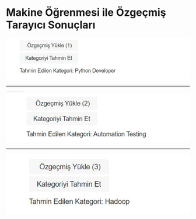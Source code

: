 # Makine Öğrenmesi ile Özgeçmiş Tarayıcı Sonuçları

![1](https://github.com/sevvalkapcak/Machine-Learning-Resume-Screening/blob/main/makine%20%C3%B6%C4%9Frenmesi%20proje/sonu%C3%A7/1.jpg)
***
![2](https://github.com/sevvalkapcak/Machine-Learning-Resume-Screening/blob/main/makine%20%C3%B6%C4%9Frenmesi%20proje/sonu%C3%A7/2.jpg)
***
![3](https://github.com/sevvalkapcak/Machine-Learning-Resume-Screening/blob/main/makine%20%C3%B6%C4%9Frenmesi%20proje/sonu%C3%A7/3.jpg)
